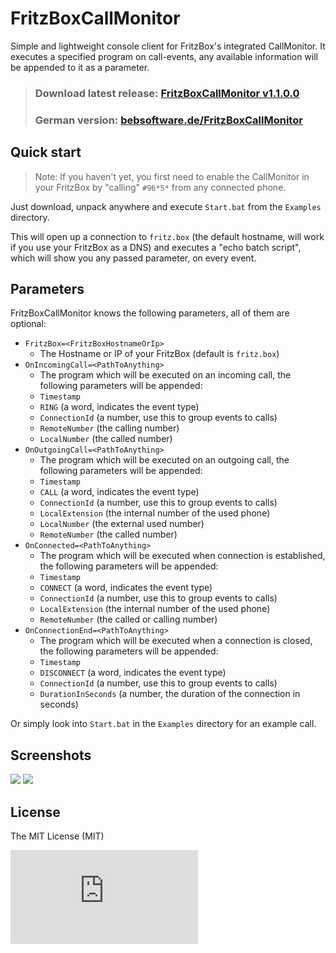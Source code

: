 FritzBoxCallMonitor
===================

Simple and lightweight console client for FritzBox's integrated CallMonitor. It executes a specified program on call-events, any available information will be appended to it as a parameter.

> ### Download latest release: [FritzBoxCallMonitor v1.1.0.0](https://github.com/berrnd/FritzBoxCallMonitor/releases/latest) ###
> ### German version: [bebsoftware.de/FritzBoxCallMonitor](http://bebsoftware.de/fritzboxcallmonitor) ###

## Quick start ##
> Note: If you haven't yet, you first need to enable the CallMonitor in your FritzBox by "calling" `#96*5*` from any connected phone.

Just download, unpack anywhere and execute `Start.bat` from the `Examples` directory.

This will open up a connection to `fritz.box` (the default hostname, will work if you use your FritzBox as a DNS) and executes a "echo batch script", which will show you any passed parameter, on every event.

## Parameters ##
FritzBoxCallMonitor knows the following parameters, all of them are optional:

* `FritzBox=<FritzBoxHostnameOrIp>`
  * The Hostname or IP of your FritzBox (default is `fritz.box`)
* `OnIncomingCall=<PathToAnything>`
  * The program which will be executed on an incoming call, the following parameters will be appended:
  * `Timestamp`
  * `RING` (a word, indicates the event type)
  * `ConnectionId` (a number, use this to group events to calls)
  * `RemoteNumber` (the calling number)
  * `LocalNumber` (the called number)
* `OnOutgoingCall=<PathToAnything>`
  * The program which will be executed on an outgoing call, the following parameters will be appended:
  * `Timestamp`
  * `CALL` (a word, indicates the event type)
  * `ConnectionId` (a number, use this to group events to calls)
  * `LocalExtension` (the internal number of the used phone)
  * `LocalNumber` (the external used number)
  * `RemoteNumber` (the called number)
* `OnConnected=<PathToAnything>`
  * The program which will be executed when connection is established, the following parameters will be appended:
  * `Timestamp`
  * `CONNECT` (a word, indicates the event type)
  * `ConnectionId` (a number, use this to group events to calls)
  * `LocalExtension` (the internal number of the used phone)
  * `RemoteNumber` (the called or calling number)
* `OnConnectionEnd=<PathToAnything>`
  * The program which will be executed when a connection is closed, the following parameters will be appended:
  * `Timestamp`
  * `DISCONNECT` (a word, indicates the event type)
  * `ConnectionId` (a number, use this to group events to calls)
  * `DurationInSeconds` (a number, the duration of the connection in seconds)

Or simply look into `Start.bat` in the `Examples` directory for an example call.

## Screenshots ##
![](https://files.bebcloud.de/public/2013/FritzBoxCallMonitorScreenshotMain.png)
![](https://files.bebcloud.de/public/2013/FritzBoxCallMonitorScreenshotEventExample.png)

## License ##
The MIT License (MIT)

![](https://piwik.bebcloud.de/piwik.php?idsite=12&rec=1&action_name=FritzBoxCallMonitor)
